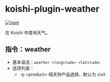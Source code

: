 # koishi-plugin-weather

[![npm](https://img.shields.io/npm/v/koishi-plugin-weather?style=flat-square)](https://www.npmjs.com/package/koishi-plugin-weather)

在 Koishi 中查询天气。

## 指令：weather

- 基本语法：`weather <longitude> <latitude>`
- 选项列表：
  - -p \<product>  晴天钟产品选择，默认为 civil
